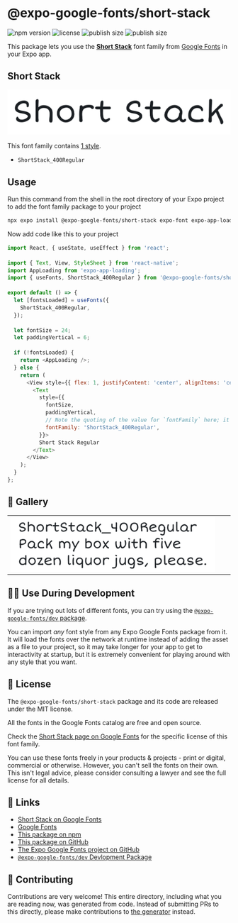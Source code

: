 # @expo-google-fonts/short-stack

![npm version](https://flat.badgen.net/npm/v/@expo-google-fonts/short-stack)
![license](https://flat.badgen.net/github/license/expo/google-fonts)
![publish size](https://flat.badgen.net/packagephobia/install/@expo-google-fonts/short-stack)
![publish size](https://flat.badgen.net/packagephobia/publish/@expo-google-fonts/short-stack)

This package lets you use the [**Short Stack**](https://fonts.google.com/specimen/Short+Stack) font family from [Google Fonts](https://fonts.google.com/) in your Expo app.

## Short Stack

![Short Stack](./font-family.png)

This font family contains [1 style](#-gallery).

- `ShortStack_400Regular`

## Usage

Run this command from the shell in the root directory of your Expo project to add the font family package to your project
```sh
npx expo install @expo-google-fonts/short-stack expo-font expo-app-loading
```

Now add code like this to your project
```js
import React, { useState, useEffect } from 'react';

import { Text, View, StyleSheet } from 'react-native';
import AppLoading from 'expo-app-loading';
import { useFonts, ShortStack_400Regular } from '@expo-google-fonts/short-stack';

export default () => {
  let [fontsLoaded] = useFonts({
    ShortStack_400Regular,
  });

  let fontSize = 24;
  let paddingVertical = 6;

  if (!fontsLoaded) {
    return <AppLoading />;
  } else {
    return (
      <View style={{ flex: 1, justifyContent: 'center', alignItems: 'center' }}>
        <Text
          style={{
            fontSize,
            paddingVertical,
            // Note the quoting of the value for `fontFamily` here; it expects a string!
            fontFamily: 'ShortStack_400Regular',
          }}>
          Short Stack Regular
        </Text>
      </View>
    );
  }
};

```

## 🔡 Gallery


||||
|-|-|-|
|![ShortStack_400Regular](./ShortStack_400Regular.ttf.png)||||


## 👩‍💻 Use During Development

If you are trying out lots of different fonts, you can try using the [`@expo-google-fonts/dev` package](https://github.com/expo/google-fonts/tree/master/font-packages/dev#readme).

You can import *any* font style from any Expo Google Fonts package from it. It will load the fonts
over the network at runtime instead of adding the asset as a file to your project, so it may take longer
for your app to get to interactivity at startup, but it is extremely convenient
for playing around with any style that you want.

## 📖 License

The `@expo-google-fonts/short-stack` package and its code are released under the MIT license.

All the fonts in the Google Fonts catalog are free and open source.

Check the [Short Stack page on Google Fonts](https://fonts.google.com/specimen/Short+Stack) for the specific license of this font family.

You can use these fonts freely in your products & projects - print or digital, commercial or otherwise. However, you can't sell the fonts on their own. This isn't legal advice, please consider consulting a lawyer and see the full license for all details.

## 🔗 Links

- [Short Stack on Google Fonts](https://fonts.google.com/specimen/Short+Stack)
- [Google Fonts](https://fonts.google.com/)
- [This package on npm](https://www.npmjs.com/package/@expo-google-fonts/short-stack)
- [This package on GitHub](https://github.com/expo/google-fonts/tree/master/font-packages/short-stack)
- [The Expo Google Fonts project on GitHub](https://github.com/expo/google-fonts)
- [`@expo-google-fonts/dev` Devlopment Package](https://github.com/expo/google-fonts/tree/master/font-packages/dev)

## 🤝 Contributing

Contributions are very welcome! This entire directory, including what you are reading now, was generated from code. Instead of submitting PRs to this directly, please make contributions to [the generator](https://github.com/expo/google-fonts/tree/master/packages/generator) instead.
